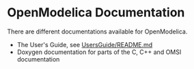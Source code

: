 # OpenModelica Documentation

There are different documentations available for OpenModelica.

  - The User's Guide, see [UsersGuide/README.md](https://github.com/OpenModelica/OpenModelica/blob/master/doc/UsersGuide/README.md)
  - Doxygen documentation for parts of the C, C++ and OMSI documentation
